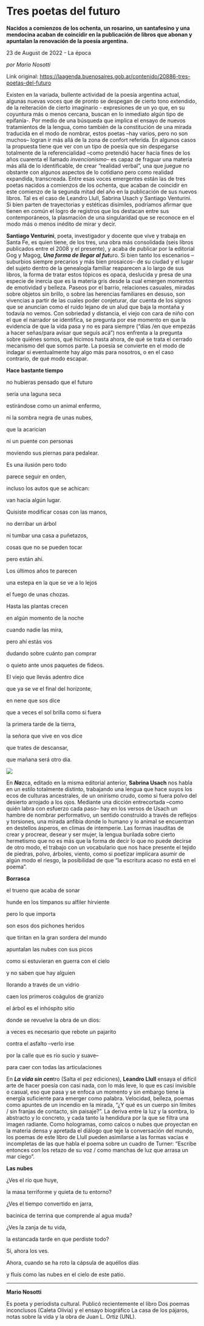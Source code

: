 # Tres poetas del futuro

**Nacidos a comienzos de los ochenta, un rosarino, un santafesino y una mendocina acaban de coincidir en la publicación de libros que abonan y apuntalan la renovación de la poesía argentina.**

23 de August de 2022 - La época

_por Mario Nosotti_

Link original: https://laagenda.buenosaires.gob.ar/contenido/20886-tres-poetas-del-futuro



Existen en la variada, bullente actividad de la poesía argentina actual, algunas nuevas voces que de pronto se despegan de cierto tono extendido, de la reiteración de cierto imaginario - expresiones de un yo que, en su coyuntura más o menos cercana, buscan en lo inmediato algún tipo de epifanía-. Por medio de una búsqueda que implica el ensayo de nuevos tratamientos de la lengua, como también de la constitución de una mirada traducida en el modo de nombrar, estos poetas –hay varios, pero no son muchos– logran ir más allá de la zona de confort referida. En algunos casos la propuesta tiene que ver con un tipo de poesía que sin despegarse totalmente de la referencialidad –como pretendió hacer hacia fines de los años cuarenta el llamado *invencionismo*– es capaz de fraguar una materia más allá de lo identificable, de crear “realidad verbal”, una que juegue no obstante con algunos aspectos de lo cotidiano pero como realidad expandida, transcreada. Entre esas voces emergentes están las de tres poetas nacidos a comienzos de los ochenta, que acaban de coincidir en este comienzo de la segunda mitad del año en la publicación de sus nuevos libros. Tal es el caso de Leandro Llull, Sabrina Usach y Santiago Venturini. Si bien parten de trayectorias y estéticas disímiles, podríamos afirmar que tienen en común el logro de registros que los destacan entre sus contemporáneos, la plasmación de una singularidad que se reconoce en el modo más o menos inédito de mirar y decir.




**Santiago Venturini**, poeta, investigador y docente que vive y trabaja en Santa Fe, es quien tiene, de los tres, una obra más consolidada (seis libros publicados entre el 2008 y el presente), y acaba de publicar por la editorial Gog y Magog, ***Una forma de llegar al fut***uro. Si bien tanto los escenarios –suburbios siempre precarios y más bien prosaicos– de su ciudad y el lugar del sujeto dentro de la genealogía familiar reaparecen a lo largo de sus libros, la forma de tratar estos tópicos es opaca, deslucida y presa de una especie de inercia que es la materia gris desde la cual emergen momentos de emotividad y belleza. Paseos por el barrio, relaciones casuales, miradas sobre objetos sin brillo, o sobre las herencias familiares en desuso, son vivencias a partir de las cuales poder conjeturar, dar cuenta de los signos que se anuncian como el ruido lejano de un alud que baja la montaña y todavía no vemos. Con sobriedad y distancia, el viejo con cara de niño con el que el narrador se identifica, se pregunta por ese momento en que la evidencia de que la vida pasa y no es para siempre (“días /en que empezás a hacer señas/para avisar que seguís acá”) nos enfrenta a la pregunta sobre quiénes somos, qué hicimos hasta ahora, de qué se trata el cerrado mecanismo del que somos parte. La poesía se convierte en el modo de indagar si eventualmente hay algo más para nosotros, o en el caso contrario, de qué modo escapar.




**Hace bastante tiempo**




no hubieras pensado que el futuro




sería una laguna seca




estirándose como un animal enfermo,




ni la sombra negra de unas nubes,




que la acarician




ni un puente con personas




moviendo sus piernas para pedalear.




Es una ilusión pero todo




parece seguir en orden,




incluso los autos que se achican:




van hacia algún lugar.




Quisiste modificar cosas con las manos,




no derribar un árbol




ni tumbar una casa a puñetazos,




cosas que no se pueden tocar




pero están ahí.




Los últimos años te parecen




una estepa en la que se ve a lo lejos




el fuego de unas chozas.




Hasta las plantas crecen




en algún momento de la noche




cuando nadie las mira,




pero ahí estás vos




dudando sobre cuánto pan comprar




o quieto ante unos paquetes de fideos.




El viejo que llevás adentro dice




que ya se ve el final del horizonte,




en nene que sos dice




que a veces el sol brilla como si fuera




la primera tarde de la tierra,




la señora que vive en vos dice




que trates de descansar,




que mañana será otro día.




![](https://cdn.feater.me/files/images/330762/7bb7f832-818f-40a6-b657-7b098705af8b.png)




En ***Na***zca, editado en la misma editorial anterior, **Sabrina Usach** nos habla en un estilo totalmente distinto, trabajando una lengua que hace suyos los ecos de culturas ancestrales, de un onirismo crudo, como si fuera polvo del desierto arrojado a los ojos. Mediante una dicción entrecortada –como quién labra con esfuerzo cada paso– hay en los versos de Usach un hambre de nombrar performativo, un sentido construido a través de reflejos y torsiones, una mirada anfibia donde lo humano y lo animal se encuentran en destellos ásperos, en climas de intemperie. Las formas inauditas de crear y procrear, desear y ser mujer, la lengua burilada sobre cierto hermetismo que no es más que la forma de decir lo que no puede decirse de otro modo, el trabajo con un vocabulario que nos hace presente el tejido de piedras, polvo, árboles, viento, como si poetizar implicara asumir de algún modo el riesgo, la posibilidad de que “la escritura acaso no está en el poema”.




**Borrasca**




el trueno que acaba de sonar




hunde en los tímpanos su alfiler hirviente




pero lo que importa




son esos dos pichones heridos




que tiritan en la gran sordera del mundo




apuntalan las nubes con sus picos




como si estuvieran en guerra con el cielo




y no saben que hay alguien




llorando a través de un vidrio




caen los primeros coágulos de granizo




el árbol es el inhóspito sitio




donde se revuelve la obra de un dios:




a veces es necesario que rebote un pajarito




contra el asfalto –verlo irse




por la calle que es río sucio y suave–




para caer con todas las articulaciones




En ***La vida sin cen***tro (Salta el pez ediciones), **Leandro Llull** ensaya el difícil arte de hacer poesía con casi nada, con lo más leve, lo que es casi invisible o casual, eso que pasa y se enfoca un momento y sin embargo tiene la energía suficiente para emerger como palabra. Velocidad, belleza, poemas como apuntes de un incendio en la mirada, “¿Y qué es un cuerpo sin límites / sin franjas de contacto, sin paisaje?”. La deriva entre la luz y la sombra, lo abstracto y lo concreto, y cada tanto la hendidura por la que se filtra una imagen radiante. Como hologramas, como calcos o nubes que proyectan en la materia densa y apretada el diálogo que teje la conversación del mundo, los poemas de este libro de Llull pueden asimilarse a las formas vacías e incompletas de las que habla el poema sobre un cuadro de Turner: “Escribe entonces con los retazo de su voz / como manchas de luz que arrasa un mar ciego”.




**Las nubes**




¿Ves el río que huye,




la masa terriforme y quieta de tu entorno?




¿Ves el tiempo convertido en jarra,




bacinica de terrina que comprende al agua muda?




¿Ves la zanja de tu vida,




la estancada tarde en que perdiste todo?




Sí, ahora los ves.




Ahora, cuando se ha roto la cápsula de aquéllos días




y fluís como las nubes en el cielo de este patio.




---




**Mario Nosotti**




Es poeta y periodista cultural. Publicó recientemente el libro Dos poemas inconclusos (Caleta Olivia) y el ensayo biográfico La casa de los pájaros, notas sobre la vida y la obra de Juan L. Ortiz (UNL).



